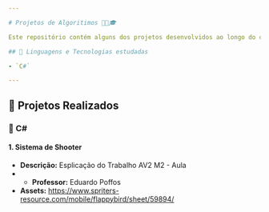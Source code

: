 ```yaml
---

# Projetos de Algoritimos 👨‍💻🎓

Este repositório contém alguns dos projetos desenvolvidos ao longo do curso de Ciência da Computação. Os projetos estão organizados por linguagem de programação e tema, de acordo com o conteúdo estudado em aula.

## 🧠 Linguagens e Tecnologias estudadas

- `C#`

---
```


## 📂 Projetos Realizados

### 📌 C#

#### 1. Sistema de Shooter
- **Descrição:** Esplicação do Trabalho AV2 M2 - Aula
- - **Professor:** Eduardo Poffos
- **Assets:** https://www.spriters-resource.com/mobile/flappybird/sheet/59894/
